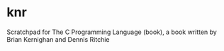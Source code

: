 # knr
Scratchpad for The C Programming Language (book), a book written by Brian Kernighan and Dennis Ritchie
